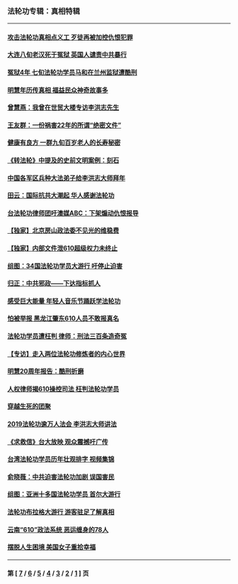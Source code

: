 ### 法轮功专辑：真相特辑
---
#### [攻击法轮功真相点义工 歹徒再被加控仇恨犯罪](../../pages/nf4389/n13601019.md?07100430) 
#### [大连八旬老汉死于冤狱 英国人谴责中共暴行](../../pages/nf4389/n13480118.md?07100430) 
#### [冤狱4年 七旬法轮功学员马和在兰州监狱遭酷刑](../../pages/nf4389/n13304688.md?07100430) 
#### [明慧年历传真相 福益民众神奇故事多](../../pages/nf4389/n13294545.md?07100430) 
#### [曾慧燕：我曾在世贸大楼专访李洪志先生](../../pages/nf4389/n12898729.md?07100430) 
#### [王友群：一份祸害22年的所谓“绝密文件”](../../pages/nf4389/n12871750.md?07100430) 
#### [健康有良方 一群九旬百岁老人的长寿秘密](../../pages/nf4389/n12847475.md?07100430) 
#### [《转法轮》中提及的史前文明案例：刻石](../../pages/nf4389/n12758577.md?07100430) 
#### [中国各军区兵种大法弟子给李洪志大师拜年](../../pages/nf4389/n12750047.md?07100430) 
#### [田云：国际抗共大潮起 华人感谢法轮功](../../pages/nf4389/n12357708.md?07100430) 
#### [台法轮功律师团吁澳媒ABC：下架煽动仇恨报导](../../pages/nf4389/n12279917.md?07100430) 
#### [【独家】北京房山政法委不见光的维稳费](../../pages/nf4389/n12031979.md?07100430) 
#### [【独家】内部文件泄610超级权力未终止](../../pages/nf4389/n12023895.md?07100430) 
#### [组图：34国法轮功学员大游行 吁停止迫害](../../pages/nf4389/n11492658.md?07100430) 
#### [归正：中共邪政——下达指标抓人](../../pages/nf4389/n11474770.md?07100430) 
#### [感受巨大能量 年轻人音乐节踊跃学法轮功](../../pages/nf4389/n11441981.md?07100430) 
#### [怕被举报 黑龙江肇东610人员不敢报真名](../../pages/nf4389/n11436499.md?07100430) 
#### [法轮功学员遭枉判 律师：刑法三百条造奇冤](../../pages/nf4389/n11433943.md?07100430) 
#### [【专访】走入两位法轮功修炼者的内心世界](../../pages/nf4389/n11415623.md?07100430) 
#### [明慧20周年报告：酷刑折磨](../../pages/nf4389/n11387954.md?07100430) 
#### [人权律师揭610操控司法 枉判法轮功学员](../../pages/nf4389/n11313370.md?07100430) 
#### [穿越生死的团聚](../../pages/nf4389/n11258922.md?07100430) 
#### [2019法轮功逾万人法会 李洪志大师讲法](../../pages/nf4389/n11265303.md?07100430) 
#### [《求救信》台大放映 观众震撼吁广传](../../pages/nf4389/n10922251.md?07100430) 
#### [台湾法轮功学员历年壮观排字 视频集锦](../../pages/nf4389/n10878789.md?07100430) 
#### [俞晓薇：中共迫害法轮功加剧 误国害民](../../pages/nf4389/n10859260.md?07100430) 
#### [组图：亚洲十多国法轮功学员 首尔大游行](../../pages/nf4389/n10781149.md?07100430) 
#### [法轮功布拉格大游行 游客驻足了解真相](../../pages/nf4389/n10749360.md?07100430) 
#### [云南“610”政法系统 恶运缠身的78人](../../pages/nf4389/n10747534.md?07100430) 
#### [摆脱人生困境 美国女子重拾幸福](../../pages/nf4389/n10688678.md?07100430) 

---
#### 第 [ [7](./7.md?07100430) / [6](./6.md?07100430) / [5](./5.md?07100430) / [4](./4.md?07100430) / [3](./3.md?07100430) / [2](./2.md?07100430) / [1](./1.md?07100430) ] 页
